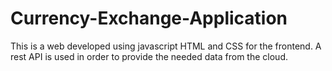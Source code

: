 # Currency-Exchange-Application
This is a web developed using javascript HTML and CSS for the frontend. 
A rest API is used in order to provide the needed data from the cloud. 
